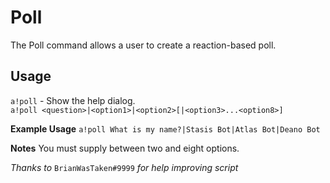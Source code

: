 # Poll

The Poll command allows a user to create a reaction-based poll.

## Usage
`a!poll` - Show the help dialog.  
`a!poll <question>|<option1>|<option2>[|<option3>...<option8>]`

**Example Usage**
`a!poll What is my name?|Stasis Bot|Atlas Bot|Deano Bot`

**Notes**
You must supply between two and eight options.

*Thanks to* `BrianWasTaken#9999` *for help improving script*
